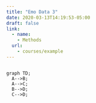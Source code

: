 ```yaml
---
title: "Emo Data 3"
date: 2020-03-13T14:19:53-05:00
draft: false
link:
  - name: 
    - Methods
  url: 
    - courses/example
---
```


```mermaid 

graph TD;
  A-->B;   
  A-->C; 
  B-->D;
  C-->D;
```
